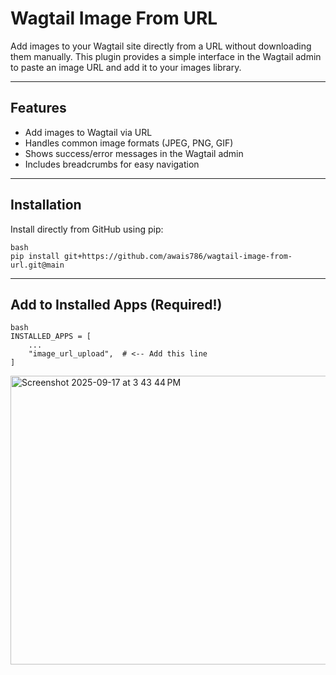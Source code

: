 
# Wagtail Image From URL

Add images to your Wagtail site directly from a URL without downloading them manually.
This plugin provides a simple interface in the Wagtail admin to paste an image URL and add it to your images library.

---

## Features

- Add images to Wagtail via URL
- Handles common image formats (JPEG, PNG, GIF)
- Shows success/error messages in the Wagtail admin
- Includes breadcrumbs for easy navigation

---

## Installation

Install directly from GitHub using pip:

```
bash
pip install git+https://github.com/awais786/wagtail-image-from-url.git@main
```

---
## Add to Installed Apps (Required!)

```
bash
INSTALLED_APPS = [
    ...
    "image_url_upload",  # <-- Add this line
]
```

<img width="1249" height="462" alt="Screenshot 2025-09-17 at 3 43 44 PM" src="https://github.com/user-attachments/assets/639dd436-bde7-4bf4-bac0-dd710a63e728" />

